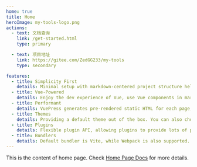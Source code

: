 ```yaml
---
home: true
title: Home
heroImage: my-tools-logo.png
actions:
  - text: 文档查询
    link: /get-started.html
    type: primary

  - text: 项目地址
    link: https://gitee.com/ZedGG233/my-tools
    type: secondary

features:
  - title: Simplicity First
    details: Minimal setup with markdown-centered project structure helps you focus on writing.
  - title: Vue-Powered
    details: Enjoy the dev experience of Vue, use Vue components in markdown, and develop custom themes with Vue.
  - title: Performant
    details: VuePress generates pre-rendered static HTML for each page, and runs as an SPA once a page is loaded.
  - title: Themes
    details: Providing a default theme out of the box. You can also choose a community theme or create your own one.
  - title: Plugins
    details: Flexible plugin API, allowing plugins to provide lots of plug-and-play features for your site.
  - title: Bundlers
    details: Default bundler is Vite, while Webpack is also supported. Choose the one you like!
---
```


This is the content of home page. Check [Home Page Docs][default-theme-home] for more details.

[default-theme-home]: https://vuejs.press/reference/default-theme/frontmatter.html#home-page

